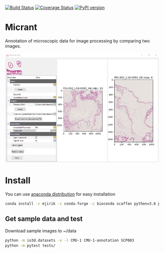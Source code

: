   
[![Build Status](https://travis-ci.org/mjirik/micrant.svg?branch=master)](https://travis-ci.org/mjirik/micrant)
[![Coverage Status](https://coveralls.io/repos/github/mjirik/micrant/badge.svg?branch=master)](https://coveralls.io/github/mjirik/micrant?branch=master)
[![PyPI version](https://badge.fury.io/py/micrant.svg)](http://badge.fury.io/py/micrant)


# Micrant

Annotation of microscopic data for image processing by comparing two images.


![graphics](graphics/micrant_screenshot01.png)


# Install

You can use [anaconda distribution](https://docs.conda.io/en/latest/miniconda.html)
for easy installation 

```bash
conda install -c mjirik -c conda-forge -c bioconda scaffan python=3.6 pytest
```

## Get sample data and test

Download sample images to ~/data

```bash
python -m io3d.datasets -v -l CMU-1 CMU-1-annotation SCP003
python -m pytest tests/
```



